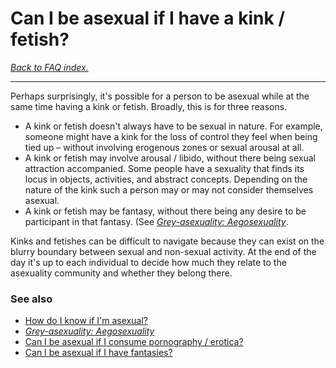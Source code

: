 # Can I be asexual if I have a kink / fetish?

[*Back to FAQ index.*](https://github.com/MissTeapot/LGBT-Wikis/blob/main/github_wiki/asexuality/faq.md)

---

Perhaps surprisingly, it's possible for a person to be asexual while at the same time having a kink or fetish. Broadly, this is for three reasons.

* A kink or fetish doesn't always have to be sexual in nature. For example, someone might have a kink for the loss of control they feel when being tied up – without involving erogenous zones or sexual arousal at all.
* A kink or fetish may involve arousal / libido, without there being sexual attraction accompanied. Some people have a sexuality that finds its locus in objects, activities, and abstract concepts. Depending on the nature of the kink such a person may or may not consider themselves asexual.
* A kink or fetish may be fantasy, without there being any desire to be participant in that fantasy. (See [*Grey-asexuality: Aegosexuality*](https://github.com/MissTeapot/LGBT-Wikis/blob/main/github_wiki/asexuality/grey-asexuality#wiki_aegosexuality.md).

Kinks and fetishes can be difficult to navigate because they can exist on the blurry boundary between sexual and non-sexual activity. At the end of the day it's up to each individual to decide how much they relate to the asexuality community and whether they belong there.

### See also

* [How do I know if I'm asexual?](https://github.com/MissTeapot/LGBT-Wikis/blob/main/github_wiki/asexuality/faq/how_do_i_know.md)
* [*Grey-asexuality: Aegosexuality*](https://github.com/MissTeapot/LGBT-Wikis/blob/main/github_wiki/asexuality/grey-asexuality#wiki_aegosexuality.md)
* [Can I be asexual if I consume pornography / erotica?](https://github.com/MissTeapot/LGBT-Wikis/blob/main/github_wiki/asexuality/faq/can_i_be_asexual_if_i_use_pornography.md)
* [Can I be asexual if I have fantasies?](https://github.com/MissTeapot/LGBT-Wikis/blob/main/github_wiki/asexuality/faq/can_i_be_asexual_if_i_have_fantasies.md)